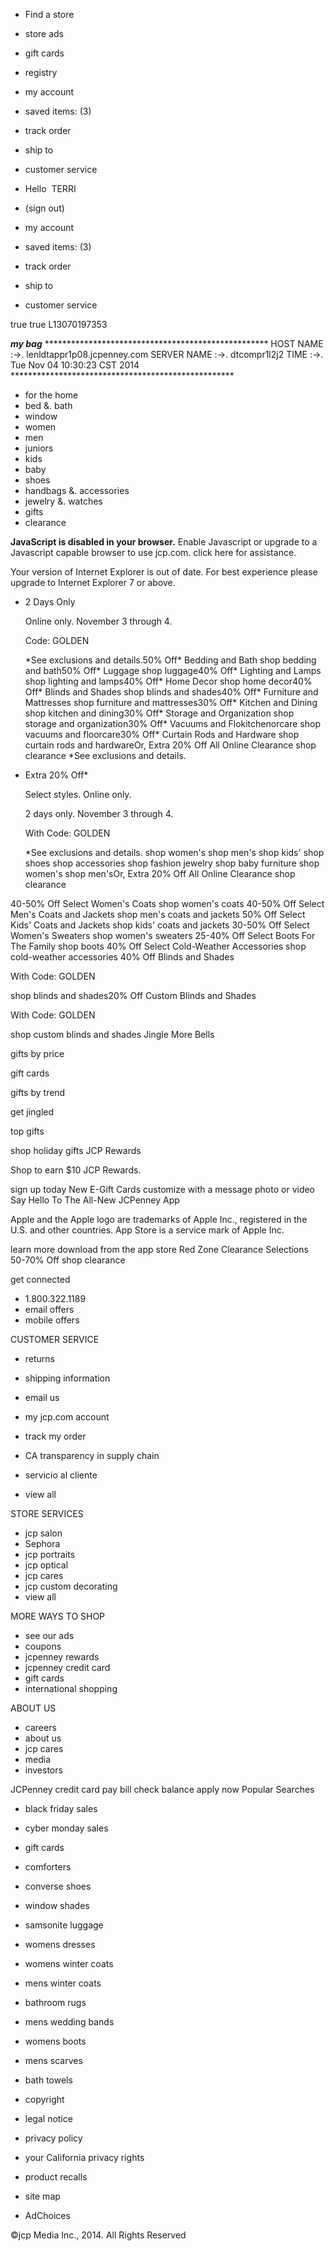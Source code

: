 *   Find a store
*   store ads
*   gift cards
*   registry

*   my account
*   saved items: (3)
*   track order
*   ship to

*   customer service
    

*   Hello  TERRI
*   (sign out)
    
*   my account

*   saved items: (3)
*   track order
*   ship to

*   customer service
    

true true L13070197353

_**my bag**_ \*\*\*\*\*\*\*\*\*\*\*\*\*\*\*\*\*\*\*\*\*\*\*\*\*\*\*\*\*\*\*\*\*\*\*\*\*\*\*\*\*\*\*\*\*\*\*\*\*\*\* HOST NAME :->. lenldtappr1p08.jcpenney.com SERVER NAME :->. dtcompr1l2j2 TIME :->. Tue Nov 04 10:30:23 CST 2014 \*\*\*\*\*\*\*\*\*\*\*\*\*\*\*\*\*\*\*\*\*\*\*\*\*\*\*\*\*\*\*\*\*\*\*\*\*\*\*\*\*\*\*\*\*\*\*\*\*\*\*

*   for the home
*   bed &. bath
*   window
*   women
*   men
*   juniors
*   kids
*   baby
*   shoes
*   handbags &. accessories
*   jewelry &. watches
*   gifts
*   clearance

**JavaScript is disabled in your browser.** Enable Javascript or upgrade to a Javascript capable browser to use jcp.com. click here for assistance.

Your version of Internet Explorer is out of date. For best experience please upgrade to Internet Explorer 7 or above.

*   2 Days Only
    
    Online only. November 3 through 4.
    
    Code: GOLDEN
    
    \*See exclusions and details.50% Off\* Bedding and Bath shop bedding and bath50% Off\* Luggage shop luggage40% Off\* Lighting and Lamps shop lighting and lamps40% Off\* Home Decor shop home decor40% Off\* Blinds and Shades shop blinds and shades40% Off\* Furniture and Mattresses shop furniture and mattresses30% Off\* Kitchen and Dining shop kitchen and dining30% Off\* Storage and Organization shop storage and organization30% Off\* Vacuums and Flokitchenorcare shop vacuums and floorcare30% Off\* Curtain Rods and Hardware shop curtain rods and hardwareOr, Extra 20% Off All Online Clearance shop clearance \*See exclusions and details.
*   Extra 20% Off\*
    
    Select styles. Online only.
    
    2 days only. November 3 through 4.
    
    With Code: GOLDEN
    
    \*See exclusions and details. shop women's shop men's shop kids' shop shoes shop accessories shop fashion jewelry shop baby furniture shop women's shop men'sOr, Extra 20% Off All Online Clearance shop clearance

40-50% Off Select Women's Coats shop women's coats 40-50% Off Select Men's Coats and Jackets shop men's coats and jackets 50% Off Select Kids' Coats and Jackets shop kids' coats and jackets 30-50% Off Select Women's Sweaters shop women's sweaters 25-40% Off Select Boots For The Family shop boots 40% Off Select Cold-Weather Accessories shop cold-weather accessories 40% Off Blinds and Shades

With Code: GOLDEN

shop blinds and shades20% Off Custom Blinds and Shades

With Code: GOLDEN

shop custom blinds and shades Jingle More Bells

gifts by price

gift cards

gifts by trend

get jingled

top gifts

shop holiday gifts JCP Rewards

Shop to earn $10 JCP Rewards.

sign up today New E-Gift Cards customize with a message photo or video Say Hello To The All-New JCPenney App

Apple and the Apple logo are trademarks of Apple Inc., registered in the U.S. and other countries. App Store is a service mark of Apple Inc.

learn more download from the app store Red Zone Clearance Selections 50-70% Off shop clearance

get connected

*   1.800.322.1189
*   email offers
*   mobile offers

CUSTOMER SERVICE

*   returns
*   shipping information
*   email us
*   my jcp.com account
*   track my order
*   CA transparency in supply chain

*   servicio al cliente
*   view all

STORE SERVICES

*   jcp salon
*   Sephora
*   jcp portraits
*   jcp optical
*   jcp cares
*   jcp custom decorating
*   view all

MORE WAYS TO SHOP

*   see our ads
*   coupons
*   jcpenney rewards
*   jcpenney credit card
*   gift cards
*   international shopping

ABOUT US

*   careers
*   about us
*   jcp cares
*   media
*   investors

JCPenney credit card pay bill check balance apply now Popular Searches

*   black friday sales
*   cyber monday sales
*   gift cards
*   comforters
*   converse shoes
*   window shades
*   samsonite luggage
*   womens dresses
*   womens winter coats
*   mens winter coats
*   bathroom rugs
*   mens wedding bands
*   womens boots
*   mens scarves
*   bath towels

*   copyright
*   legal notice
*   privacy policy
*   your California privacy rights
*   product recalls
*   site map
*   AdChoices

©jcp Media Inc., 2014. All Rights Reserved